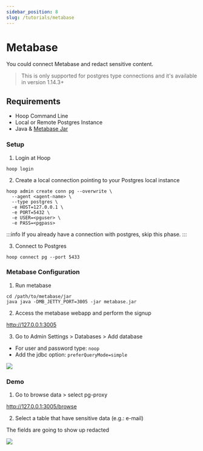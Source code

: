 ```yaml
---
sidebar_position: 8
slug: /tutorials/metabase
---
```


# Metabase

You could connect Metabase and redact sensitive content.

> This is only supported for postgres type connections and it's available in version 1.14.3+ 

## Requirements

- Hoop Command Line
- Local or Remote Postgres Instance
- Java & [Metabase Jar](https://www.metabase.com/docs/latest/installation-and-operation/running-the-metabase-jar-file)

### Setup

1. Login at Hoop

```shell
hoop login
```

2. Create a local connection pointing to your Postgres local instance

```shell
hoop admin create conn pg --overwrite \
  --agent <agent-name> \
  --type postgres \
  -e HOST=127.0.0.1 \
  -e PORT=5432 \
  -e USER=<pguser> \
  -e PASS=<pgpass>
```

:::info
If you already have a connection with postgres, skip this phase.
:::

3. Connect to Postgres

```shell
hoop connect pg --port 5433
```

### Metabase Configuration

1. Run metabase

```shell
cd /path/to/metabase/jar
java java -DMB_JETTY_PORT=3005 -jar metabase.jar
```

2. Access the metabase webapp and perform the signup

http://127.0.0.1:3005

3. Go to Admin Settings > Databases > Add database

- For user and password type: `noop`
- Add the jdbc option: `preferQueryMode=simple`

![](https://hoopartifacts.s3.us-east-1.amazonaws.com/screenshots/metabase-pg-proxy-config.png)


### Demo

1. Go to browse data > select pg-proxy

http://127.0.0.1:3005/browse

2. Select a table that have sensitive data (e.g.: e-mail)

The fields are going to show up redacted

![](https://hoopartifacts.s3.us-east-1.amazonaws.com/screenshots/metabase-redacted-fields.png)